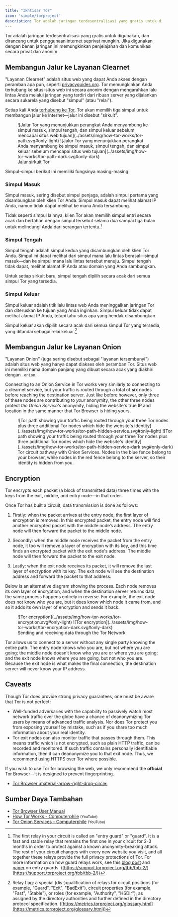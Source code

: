 ```yaml
---
title: "Ikhtisar Tor"
icon: 'simple/torproject'
description: Tor adalah jaringan terdesentralisasi yang gratis untuk digunakan, dan dirancang untuk penggunaan internet seprivat mungkin.
---
```


Tor adalah jaringan terdesentralisasi yang gratis untuk digunakan, dan dirancang untuk penggunaan internet seprivat mungkin. Jika digunakan dengan benar, jaringan ini memungkinkan penjelajahan dan komunikasi secara privat dan anonim.

## Membangun Jalur ke Layanan Clearnet

"Layanan Clearnet" adalah situs web yang dapat Anda akses dengan peramban apa pun, seperti [privacyguides.org](https://www.privacyguides.org). Tor memungkinkan Anda terhubung ke situs-situs web ini secara anonim dengan mengarahkan lalu lintas Anda melalui jaringan yang terdiri dari ribuan server yang dijalankan secara sukarela yang disebut "simpul" (atau "relai").

Setiap kali Anda [terhubung ke Tor](../tor.md), Tor akan memilih tiga simpul untuk membangun jalur ke internet—jalur ini disebut "sirkuit".

<figure markdown>
  ![Jalur Tor yang menunjukkan perangkat Anda menyambung ke simpul masuk, simpul tengah, dan simpul keluar sebelum mencapai situs web tujuan](../assets/img/how-tor-works/tor-path.svg#only-light)
  ![Jalur Tor yang menunjukkan perangkat Anda menyambung ke simpul masuk, simpul tengah, dan simpul keluar sebelum mencapai situs web tujuan](../assets/img/how-tor-works/tor-path-dark.svg#only-dark)
  <figcaption>Jalur sirkuit Tor</figcaption>
</figure>

Simpul-simpul berikut ini memiliki fungsinya masing-masing:

### Simpul Masuk

Simpul masuk, sering disebut simpul penjaga, adalah simpul pertama yang disambungkan oleh klien Tor Anda. Simpul masuk dapat melihat alamat IP Anda, namun tidak dapat melihat ke mana Anda tersambung.

Tidak seperti simpul lainnya, klien Tor akan memilih simpul entri secara acak dan bertahan dengan simpul tersebut selama dua sampai tiga bulan untuk melindungi Anda dari serangan tertentu.[^1]

### Simpul Tengah

Simpul tengah adalah simpul kedua yang disambungkan oleh klien Tor Anda. Simpul ini dapat melihat dari simpul mana lalu lintas berasal—simpul masuk—dan ke simpul mana lalu lintas tersebut menuju. Simpul tengah tidak dapat, melihat alamat IP Anda atau domain yang Anda sambungkan.

Untuk setiap sirkuit baru, simpul tengah dipilih secara acak dari semua simpul Tor yang tersedia.

### Simpul Keluar

Simpul keluar adalah titik lalu lintas web Anda meninggalkan jaringan Tor dan diteruskan ke tujuan yang Anda inginkan. Simpul keluar tidak dapat melihat alamat IP Anda, tetapi tahu situs apa yang hendak disambungkan.

Simpul keluar akan dipilih secara acak dari semua simpul Tor yang tersedia, yang ditandai sebagai relai keluar.[^2]

## Membangun Jalur ke Layanan Onion

"Layanan Onion" (juga sering disebut sebagai "layanan tersembunyi") adalah situs web yang hanya dapat diakses oleh peramban Tor. Situs web ini memiliki nama domain panjang yang dibuat secara acak yang diakhiri dengan `.onion`.

Connecting to an Onion Service in Tor works very similarly to connecting to a clearnet service, but your traffic is routed through a total of **six** nodes before reaching the destination server. Just like before however, only three of these nodes are contributing to *your* anonymity, the other three nodes protect *the Onion Service's* anonymity, hiding the website's true IP and location in the same manner that Tor Browser is hiding yours.

<figure style="width:100%" markdown>
  ![Tor path showing your traffic being routed through your three Tor nodes plus three additional Tor nodes which hide the website's identity](../assets/img/how-tor-works/tor-path-hidden-service.svg#only-light)
  ![Tor path showing your traffic being routed through your three Tor nodes plus three additional Tor nodes which hide the website's identity](../assets/img/how-tor-works/tor-path-hidden-service-dark.svg#only-dark)
  <figcaption>Tor circuit pathway with Onion Services. Nodes in the <span class="pg-blue">blue</span> fence belong to your browser, while nodes in the <span class="pg-red">red</span> fence belong to the server, so their identity is hidden from you.</figcaption>
</figure>

## Encryption

Tor encrypts each packet (a block of transmitted data) three times with the keys from the exit, middle, and entry node—in that order.

Once Tor has built a circuit, data transmission is done as follows:

1. Firstly: when the packet arrives at the entry node, the first layer of encryption is removed. In this encrypted packet, the entry node will find another encrypted packet with the middle node’s address. The entry node will then forward the packet to the middle node.

2. Secondly: when the middle node receives the packet from the entry node, it too will remove a layer of encryption with its key, and this time finds an encrypted packet with the exit node's address. The middle node will then forward the packet to the exit node.

3. Lastly: when the exit node receives its packet, it will remove the last layer of encryption with its key. The exit node will see the destination address and forward the packet to that address.

Below is an alternative diagram showing the process. Each node removes its own layer of encryption, and when the destination server returns data, the same process happens entirely in reverse. For example, the exit node does not know who you are, but it does know which node it came from, and so it adds its own layer of encryption and sends it back.

<figure markdown>
  ![Tor encryption](../assets/img/how-tor-works/tor-encryption.svg#only-light)
  ![Tor encryption](../assets/img/how-tor-works/tor-encryption-dark.svg#only-dark)
  <figcaption>Sending and receiving data through the Tor Network</figcaption>
</figure>

Tor allows us to connect to a server without any single party knowing the entire path. The entry node knows who you are, but not where you are going; the middle node doesn’t know who you are or where you are going; and the exit node knows where you are going, but not who you are. Because the exit node is what makes the final connection, the destination server will never know your IP address.

## Caveats

Though Tor does provide strong privacy guarantees, one must be aware that Tor is not perfect:

- Well-funded adversaries with the capability to passively watch most network traffic over the globe have a chance of deanonymizing Tor users by means of advanced traffic analysis. Nor does Tor protect you from exposing yourself by mistake, such as if you share too much information about your real identity.
- Tor exit nodes can also monitor traffic that passes through them. This means traffic which is not encrypted, such as plain HTTP traffic, can be recorded and monitored. If such traffic contains personally identifiable information, then it can deanonymize you to that exit node. Thus, we recommend using HTTPS over Tor where possible.

If you wish to use Tor for browsing the web, we only recommend the **official** Tor Browser—it is designed to prevent fingerprinting.

- [Tor Browser :material-arrow-right-drop-circle:](../tor.md#tor-browser)

## Sumber Daya Tambahan

- [Tor Browser User Manual](https://tb-manual.torproject.org)
- [How Tor Works - Computerphile](https://invidious.privacyguides.net/embed/QRYzre4bf7I?local=true) <small>(YouTube)</small>
- [Tor Onion Services - Computerphile](https://invidious.privacyguides.net/embed/lVcbq_a5N9I?local=true) <small>(YouTube)</small>

[^1]: The first relay in your circuit is called an "entry guard" or "guard". It is a fast and stable relay that remains the first one in your circuit for 2-3 months in order to protect against a known anonymity-breaking attack. The rest of your circuit changes with every new website you visit, and all together these relays provide the full privacy protections of Tor. For more information on how guard relays work, see this [blog post](https://blog.torproject.org/improving-tors-anonymity-changing-guard-parameters) and [paper](https://www-users.cs.umn.edu/~hoppernj/single_guard.pdf) on entry guards. ([https://support.torproject.org/tbb/tbb-2/](https://support.torproject.org/tbb/tbb-2/))

[^2]: Relay flag: a special (dis-)qualification of relays for circuit positions (for example, "Guard", "Exit", "BadExit"), circuit properties (for example, "Fast", "Stable"), or roles (for example, "Authority", "HSDir"), as assigned by the directory authorities and further defined in the directory protocol specification. ([https://metrics.torproject.org/glossary.html](https://metrics.torproject.org/glossary.html))

